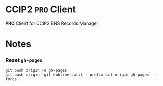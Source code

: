 # CCIP2 `PRO` Client

**PRO** Client for CCIP2 ENS Records Manager

# Notes

### Reset `gh-pages`

```shell
git push origin -d gh-pages
git push origin `git subtree split --prefix out origin gh-pages` --force
```
